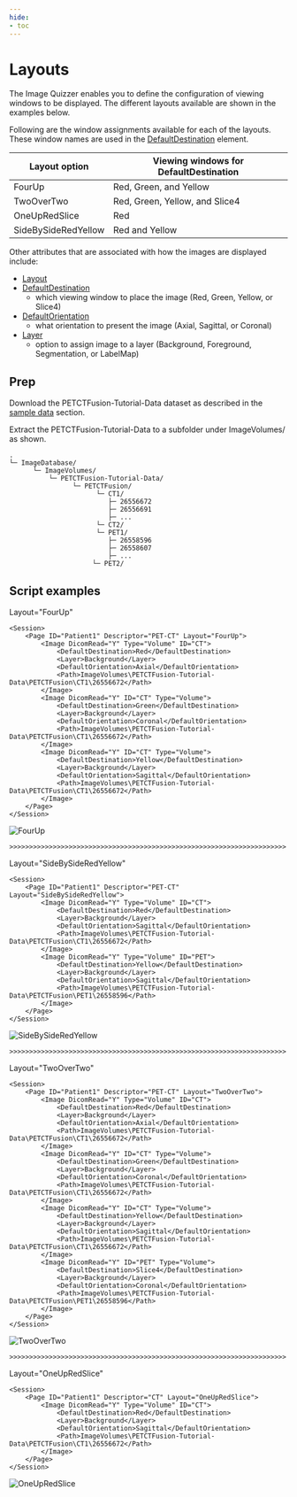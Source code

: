 ```yaml
---
hide:
- toc
---
```

<!-- let javascript handle toc on left sidebar -->
# Layouts

The Image Quizzer enables you to define the configuration of viewing windows to be
displayed. The different layouts available are shown in the examples below.

Following are the window assignments available for each of the layouts. These window names
are used in the [DefaultDestination](../elements_attributes/image/default_destination.md) element.

| Layout option | Viewing windows for DefaultDestination|
| ---|---|
| FourUp | Red, Green, and Yellow|
| TwoOverTwo | Red, Green, Yellow, and Slice4 |
| OneUpRedSlice | Red |
| SideBySideRedYellow | Red and Yellow |


Other attributes that are associated with how the images are displayed include:

- [Layout](../elements_attributes/page/layout.md)
- [DefaultDestination](../elements_attributes/image/default_destination.md)
    - which viewing window to place the image (Red, Green, Yellow, or Slice4)
- [DefaultOrientation](../elements_attributes/image/default_orientation.md)
    - what orientation to present the image (Axial, Sagittal, or Coronal)
- [Layer](../elements_attributes/image/layer.md)
    - option to assign image to a layer (Background, Foreground, Segmentation, or LabelMap)
	
	


## Prep

Download the PETCTFusion-Tutorial-Data dataset as described in the [sample data](sample_data.md#tutorial-data-links) section.

Extract the PETCTFusion-Tutorial-Data to a subfolder under ImageVolumes/ as shown.

```
.
└─ ImageDatabase/
      └─ ImageVolumes/
          └─ PETCTFusion-Tutorial-Data/
                └─ PETCTFusion/
                      └─ CT1/
                         ├─ 26556672
                         ├─ 26556691
				         ├─ ...
                      └─ CT2/
                      └─ PET1/
                         ├─ 26558596
                         ├─ 26558607
				         ├─ ...
                     └─ PET2/
```

## Script examples

Layout="FourUp"

```
<Session>
	<Page ID="Patient1" Descriptor="PET-CT" Layout="FourUp">
		<Image DicomRead="Y" Type="Volume" ID="CT">
			<DefaultDestination>Red</DefaultDestination>
			<Layer>Background</Layer>
			<DefaultOrientation>Axial</DefaultOrientation>
			<Path>ImageVolumes\PETCTFusion-Tutorial-Data\PETCTFusion\CT1\26556672</Path>
		</Image>
		<Image DicomRead="Y" ID="CT" Type="Volume">
			<DefaultDestination>Green</DefaultDestination>
			<Layer>Background</Layer>
			<DefaultOrientation>Coronal</DefaultOrientation>
			<Path>ImageVolumes\PETCTFusion-Tutorial-Data\PETCTFusion\CT1\26556672</Path>
		</Image>
		<Image DicomRead="Y" ID="CT" Type="Volume">
			<DefaultDestination>Yellow</DefaultDestination>
			<Layer>Background</Layer>
			<DefaultOrientation>Sagittal</DefaultOrientation>
			<Path>ImageVolumes\PETCTFusion-Tutorial-Data\PETCTFusion\CT1\26556672</Path>
		</Image>
	</Page>
</Session>
```
![FourUp](assets/layout_fourup.png)

```
>>>>>>>>>>>>>>>>>>>>>>>>>>>>>>>>>>>>>>>>>>>>>>>>>>>>>>>>>>>>>>>>>>>>>>
```

Layout="SideBySideRedYellow"
```
<Session>
	<Page ID="Patient1" Descriptor="PET-CT" Layout="SideBySideRedYellow">
		<Image DicomRead="Y" Type="Volume" ID="CT">
			<DefaultDestination>Red</DefaultDestination>
			<Layer>Background</Layer>
			<DefaultOrientation>Sagittal</DefaultOrientation>
			<Path>ImageVolumes\PETCTFusion-Tutorial-Data\PETCTFusion\CT1\26556672</Path>
		</Image>
		<Image DicomRead="Y" Type="Volume" ID="PET">
			<DefaultDestination>Yellow</DefaultDestination>
			<Layer>Background</Layer>
			<DefaultOrientation>Sagittal</DefaultOrientation>
			<Path>ImageVolumes\PETCTFusion-Tutorial-Data\PETCTFusion\PET1\26558596</Path>
		</Image>
	</Page>
</Session>
```

![SideBySideRedYellow](assets/layout_sidebysideredyellow.png)



```
>>>>>>>>>>>>>>>>>>>>>>>>>>>>>>>>>>>>>>>>>>>>>>>>>>>>>>>>>>>>>>>>>>>>>>
```

Layout="TwoOverTwo"
```
<Session>
	<Page ID="Patient1" Descriptor="PET-CT" Layout="TwoOverTwo">
		<Image DicomRead="Y" Type="Volume" ID="CT">
			<DefaultDestination>Red</DefaultDestination>
			<Layer>Background</Layer>
			<DefaultOrientation>Axial</DefaultOrientation>
			<Path>ImageVolumes\PETCTFusion-Tutorial-Data\PETCTFusion\CT1\26556672</Path>
		</Image>
		<Image DicomRead="Y" ID="CT" Type="Volume">
			<DefaultDestination>Green</DefaultDestination>
			<Layer>Background</Layer>
			<DefaultOrientation>Coronal</DefaultOrientation>
			<Path>ImageVolumes\PETCTFusion-Tutorial-Data\PETCTFusion\CT1\26556672</Path>
		</Image>
		<Image DicomRead="Y" ID="CT" Type="Volume">
			<DefaultDestination>Yellow</DefaultDestination>
			<Layer>Background</Layer>
			<DefaultOrientation>Sagittal</DefaultOrientation>
			<Path>ImageVolumes\PETCTFusion-Tutorial-Data\PETCTFusion\CT1\26556672</Path>
		</Image>
		<Image DicomRead="Y" ID="PET" Type="Volume">
			<DefaultDestination>Slice4</DefaultDestination>
			<Layer>Background</Layer>
			<DefaultOrientation>Coronal</DefaultOrientation>
			<Path>ImageVolumes\PETCTFusion-Tutorial-Data\PETCTFusion\PET1\26558596</Path>
		</Image>
	</Page>
</Session>
```

![TwoOverTwo](assets/layout_twoovertwo.png)

```
>>>>>>>>>>>>>>>>>>>>>>>>>>>>>>>>>>>>>>>>>>>>>>>>>>>>>>>>>>>>>>>>>>>>>>
```

Layout="OneUpRedSlice"
```
<Session>
	<Page ID="Patient1" Descriptor="CT" Layout="OneUpRedSlice">
		<Image DicomRead="Y" Type="Volume" ID="CT">
			<DefaultDestination>Red</DefaultDestination>
			<Layer>Background</Layer>
			<DefaultOrientation>Sagittal</DefaultOrientation>
			<Path>ImageVolumes\PETCTFusion-Tutorial-Data\PETCTFusion\CT1\26556672</Path>
		</Image>
	</Page>
</Session>
```

![OneUpRedSlice](assets/layout_oneupredslice.png)

